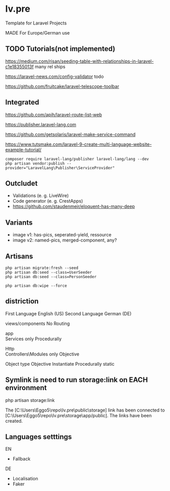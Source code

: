 # lv.pre

Template for Laravel Projects

MADE For Europe/German use

## TODO Tutorials(not implemented)

<https://medium.com/risan/seeding-table-with-relationships-in-laravel-c1e18355013f>
many rel ships

<https://laravel-news.com/config-validator>
todo

<https://github.com/fruitcake/laravel-telescope-toolbar>

## Integrated

<https://github.com/apih/laravel-route-list-web>

<https://publisher.laravel-lang.com>

<https://github.com/getsolaris/laravel-make-service-command>

<https://www.tutsmake.com/laravel-9-create-multi-language-website-example-tutorial/>

```terminal
composer require laravel-lang/publisher laravel-lang/lang --dev
php artisan vendor:publish --provider="LaravelLang\Publisher\ServiceProvider"
```

## Outcludet

- Validations (e. g. LiveWire)
- Code generator (e. g. CrestApps)
- <https://github.com/staudenmeir/eloquent-has-many-deep>

## Variants

- image v1: has-pics, seperated-yield, ressource
- image v2: named-pics, merged-component, any?

## Artisans

```terminal
php artisan migrate:fresh --seed
php artisan db:seed --class=UserSeeder
php artisan db:seed --class=PersonSeeder
```

```terminal
php artisan db:wipe --force
```

## distriction

First Language English (US)
Second Language German (DE)

views/components    No Routing

app\
Services            only Procedurally

Http\
Controllers\Modules only Objective

Object type
Objective     Instantiate
Procedurally   static

## Symlink is need to run storage:link on EACH environment

php artisan storage:link

The [C:\Users\Eggo5\repo\lv.pre\public\storage] link has been connected to [C:\Users\Eggo5\repo\lv.pre\storage\app/public].
The links have been created.

## Languages setttings

EN

- Fallback

 DE

- Localisation
- Faker
